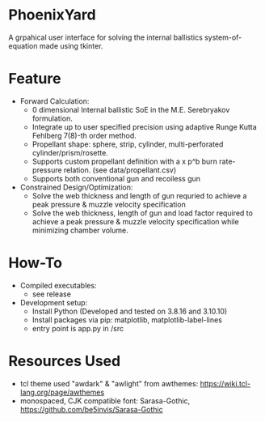# PhoenixYard
A grpahical user interface for solving the internal ballistics system-of-equation made using tkinter.

# Feature
* Forward Calculation:
  - 0 dimensional Internal ballistic SoE in the M.E. Serebryakov formulation.
  - Integrate up to user specified precision using adaptive Runge Kutta Fehlberg 7(8)-th order method.
  - Propellant shape: sphere, strip, cylinder, multi-perforated cylinder/prism/rosette.
  - Supports custom propellant definition with a x p^b burn rate-pressure relation. (see data/propellant.csv)
  - Supports both conventional gun and recoiless gun
* Constrained Design/Optimization:
  - Solve the web thickness and length of gun requried to achieve a peak pressure & muzzle velocity specification
  - Solve the web thickness, length of gun and load factor required to achieve a peak pressure & muzzle velocity specification while minimizing chamber volume.

# How-To
* Compiled executables:
  - see release
* Development setup:
  - Install Python (Developed and tested on 3.8.16 and 3.10.10)
  - Install packages via pip: matplotlib, matplotlib-label-lines
  - entry point is app.py in /src

# Resources Used
* tcl theme used "awdark" & "awlight" from awthemes: https://wiki.tcl-lang.org/page/awthemes
* monospaced, CJK compatible font: Sarasa-Gothic, https://github.com/be5invis/Sarasa-Gothic
